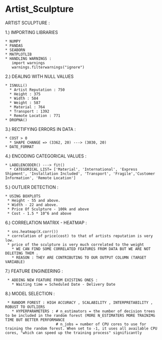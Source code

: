 # Artist_Sculpture
ARTIST SCULPTURE :

1.) IMPORTING LIBRARIES
    
    * NUMPY 
    * PANDAS
    * SEABORN
    * MATPLOTLIB
    * HANDLING WARNINGS :
       import warnings
       warnings.filterwarnings("ignore")

2.) DEALING WITH NULL VALUES

    * ISNULL()
      * Artist Reputation : 750
      * Height : 375
      * Width : 584
      * Weight : 587
      * Material : 764
      * Transport : 1392
      * Remote Location : 771
    * DROPNA()

3.) RECTIFYING ERRORS IN DATA :
 
    * COST > 0
      * SHAPE CHANGE => (3362, 20) ---> (3030, 20)
    * DATE_FORMAT

4.) ENCODING CATEGORICAL VALUES :

    * LABELENCODER() ---> fit()
      * CATEGORICAL_LIST= ['Material', 'International', 'Express Shipment', 'Installation Included', 'Transport', 'Fragile','Customer Information', 'Remote Location']


5.) OUTLIER DETECTION :

    * USING BOXPLOTS
     * Height - 55 and above.
     * Width - 22 and above.
     * Price Of Sculpture - 100k and above
     * Cost - 1.5 * 10^6 and above

6.) CORRELATION MATRIX - HEATMAP :

     * sns.heatmap(X.corr())
     * correlation of price(cost) to that of artists reputation is very low.
     * price of the sculpture is very much correlated to the weight
       * WE CAN FIND SOME CORRELATED FEATURES FROM DATA BUT WE ARE NOT DELETING THEM .
       * REASON : THEY ARE CONTRIBUTING TO OUR OUTPUT COLUMN (TARGET VARIABLE)

7.) FEATURE ENGINEERING :

     * ADDING NEW FEATURE FROM EXISTING ONES :
       * Waiting time = Scheduled Date - Delivery Date

8.) MODEL SELECTION :

     * RANDOM FOREST : HIGH ACCURACY , SCALABILITY , INTERPRETABILITY , ROBUST TO OUTLIERS
       * HYPERPARAMETERS : # n_estimators = the number of decision trees to be included in the random forest (MORE N_ESTIMATERS MORE TRAINIMG TIME BUT BETTER PERFORMANCE
                           # n_jobs = number of CPU cores to use for training the random forest. When set to -1, it uses all available CPU cores, "which can speed up the training process" significantly
